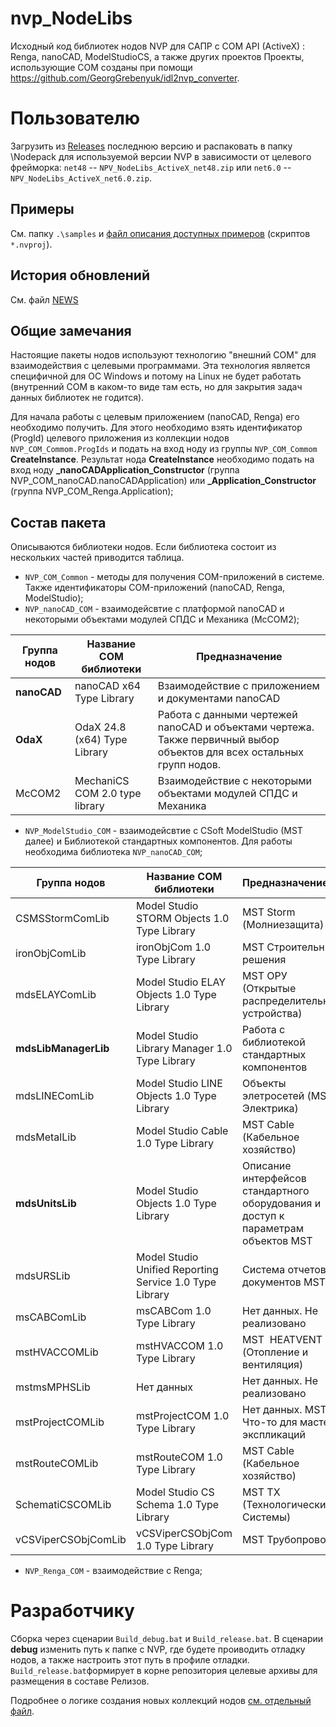 # nvp_NodeLibs

Исходный код библиотек нодов NVP для САПР с COM API (ActiveX) : Renga, nanoCAD, ModelStudioCS, а также других проектов
Проекты, использующие COM созданы при помощи https://github.com/GeorgGrebenyuk/idl2nvp_converter.

# Пользователю

Загрузить из [Releases](https://github.com/GeorgGrebenyuk/nvp_NodeLibs_ActiveX/releases/latest) последнюю версию и распаковать в папку \Nodepack для используемой версии NVP в зависимости от целевого фрейморка: `net48` -- `NPV_NodeLibs_ActiveX_net48.zip` или `net6.0` -- `NPV_NodeLibs_ActiveX_net6.0.zip`. 

## Примеры

См. папку `.\samples` и [файл описания доступных примеров](./samples/SAMPLES_README.md) (скриптов `*.nvproj`).

## История обновлений

См. файл [NEWS](./NEWS.md)

## Общие замечания

Настоящие пакеты нодов используют технологию "внешний COM" для взаимодействия с целевыми программами. Эта технология является специфичной для ОС Windows и потому на Linux не будет работать (внутренний COM в каком-то виде там есть, но для закрытия задач данных библиотек не годится).

Для начала работы с целевым приложением (nanoCAD, Renga) его необходимо получить. Для этого необходимо взять идентификатор (ProgId) целевого приложения из коллекции нодов `NVP_COM_Commom.ProgIds` и подать на вход ноду из группы `NVP_COM_Commom` **CreateInstance**. Результат нода  **CreateInstance** необходимо подать на вход ноду **\_nanoCADApplication_Constructor** (группа NVP_COM_nanoCAD.nanoCADApplication) или **\_Application_Constructor** (группа NVP_COM_Renga.Application);

## Состав пакета

Описываются библиотеки нодов. Если библиотека состоит из нескольких частей приводится таблица.

* `NVP_COM_Common` - методы для получения COM-приложений в системе. Также идентификаторы COM-приложений (nanoCAD, Renga, ModelStudio);
* `NVP_nanoCAD_COM` - взаимодейсвтие с платформой nanoCAD и некоторыми объектами модулей СПДС и Механика (McCOM2);

| **Группа нодов** | **Название COM библиотеки**    | **Предназначение**                                                                                                    |
| ---------------- | ------------------------------ | --------------------------------------------------------------------------------------------------------------------- |
| **nanoCAD**      | nanoCAD x64 Type Library       | Взаимодействие с приложением и документами nanoCAD                                                                    |
| **OdaX**         | OdaX 24.8 (x64) Type Library   | Работа с данными чертежей nanoCAD и объектами чертежа. Также первичный выбор объектов для всех остальных групп нодов. |
| McCOM2           | MechaniCS COM 2.0 type library | Взаимодействие с некоторыми объектами модулей СПДС и Механика                                                         |

* `NVP_ModelStudio_COM` - взаимодейсвтие с CSoft ModelStudio (MST далее) и Библиотекой стандартных компонентов. Для работы необходима библиотека `NVP_nanoCAD_COM`;

| **Группа нодов**     | **Название COM библиотеки**                             | **Предназначение**                                                                |
| -------------------- | ------------------------------------------------------- |:--------------------------------------------------------------------------------- |
| CSMSStormComLib      | Model Studio STORM Objects 1.0 Type Library             | MST Storm (Молниезащита)                                                          |
| ironObjComLib        | ironObjCom 1.0 Type Library                             | MST Строительные решения                                                          |
| mdsELAYComLib        | Model Studio ELAY Objects 1.0 Type Library              | MST ОРУ (Открытые распределительные устройства)                                   |
| **mdsLibManagerLib** | Model Studio Library Manager 1.0 Type Library           | Работа с библиотекой стандартных компонентов                                      |
| mdsLINEComLib        | Model Studio LINE Objects 1.0 Type Library              | Объекты элетросетей (MST Электрика)                                               |
| mdsMetalLib          | Model Studio Cable 1.0 Type Library                     | MST Cable (Кабельное хозяйство)                                                   |
| **mdsUnitsLib**      | Model Studio Objects 1.0 Type Library                   | Описание интерфейсов стандартного оборудования и доступ к параметрам объектов MST |
| mdsURSLib            | Model Studio Unified Reporting Service 1.0 Type Library | Система отчетов и документов MST                                                  |
| msCABComLib          | msCABCom 1.0 Type Library                               | Нет данных. Не реализовано                                                        |
| mstHVACCOMLib        | mstHVACCOM 1.0 Type Library                             | MST  HEATVENT (Отопление и вентиляция)                                            |
| mstmsMPHSLib         | Нет данных                                              | Нет данных. Не реализовано                                                        |
| mstProjectCOMLib     | mstProjectCOM 1.0 Type Library                          | Нет данных. MST Что-то для мастера экспликаций                                    |
| mstRouteCOMLib       | mstRouteCOM 1.0 Type Library                            | MST Cable (Кабельное хозяйство)                                                   |
| SchematiCSCOMLib     | Model Studio CS Schema 1.0 Type Library                 | MST ТХ (Технологические Системы)                                                  |
| vCSViperCSObjComLib  | vCSViperCSObjCom 1.0 Type Library                       | MST Трубопроводы                                                                  |

* `NVP_Renga_COM` - взаимодействие с Renga;

# Разработчику

Сборка через сценарии `Build_debug.bat` и `Build_release.bat`. В сценарии **debug** изменить путь к папке с NVP, где будете проиводить отладку нодов, а также настроить этот путь в профиле отладки. `Build_release.bat`формирует в корне репозитория целевые архивы для размещения в составе Релизов.

Подробнее о логике создания новых коллекций нодов [см. отдельный файл](./docs/DevGuide.md).
